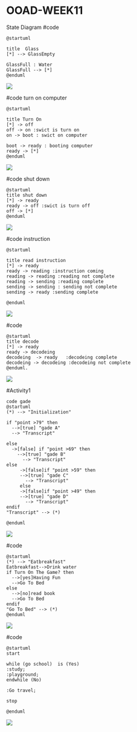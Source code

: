 # OOAD-WEEK11
State Diagram
#code 
```
@startuml

title  Glass 
[*] --> GlassEmpty

GlassFull : Water
GlassFull --> [*]
@enduml
```
![](http://www.plantuml.com/plantuml/img/SoWkIImgAStDuU8goIp9ILLGSCz9B2vMu8hMYbNGrRM3S5rp2qegkRWGR0MOZ5jfJWuNdALWfH2UM99QX2G2CWDe5XSNbqDgNWhG8W00)

#code turn on computer
```
@startuml

title Turn On
[*] -> off
off -> on :swict is turn on
on -> boot : swict on computer

boot -> ready : booting computer
ready -> [*]
@enduml
```

![](http://www.plantuml.com/plantuml/img/HOun2eH034NxdEBNWXUmMBp1DdPYuUgu36Yop6HOlBrVBIm2oNyFyjliO_AohI8UVGteIbAyLVfgGFs2BOjmhbNHv7-S7373JyrK619zp1mDRifeikrNF2Iv08KKndcdSTvHluzm0nhy9stGcLKE)

#code shut down
```
@startuml
title shut down
[*] -> ready
ready -> off :swict is turn off
off -> [*]
@enduml
```
![](http://www.plantuml.com/plantuml/img/SoWkIImgAStDuU8goIp9ILKepYWjKKZ9By_ZYjQALT2rKoXAJKofv0AJ86v-Mfg2LN5vPdA9GcQnGabfKHv8Y0ia39G5wk5oICrB0He80000)

#code instruction
```
@startuml

title read instruction
[*] -> ready
ready -> reading :instruction coming
reading -> reading :reading not complete
reading -> sending :reading complete
sending -> sending : sending not complete
sending -> ready :sending complete

@enduml
```
![](http://www.plantuml.com/plantuml/img/LSyn2e0m30NGFQV8B7W11-azn44qIA6cqiR1srkLb7GfwSyZ92xBakGw0e1u2OI9bWqzPqdNAZuoJDsC_VZbDtolVZtlE1YAQpnA1jgpJ0kEyh8pa925cRY55Md7eberuupyznmqgGHSISgr3m00)

#code 
```
@startuml
title decode
[*] -> ready
ready -> decodeing 
decodeing  -> ready   :decodeing complete
decodeing -> decodeing :decodeing not complete
@enduml.
```
![](http://www.plantuml.com/plantuml/img/LOvB2iCm44FtSmhj2eNc05sKtADquNgcnM1xWgCiSlj-0dMw4HhfCMYS6HgNakMWzWXBfj0dq75tqWiqDOjCNeM9sQ0MNKsknnjE5pGBkifNF-TMflg4TFlZ09nx7BrCsMWxyk_33gtEZijeLT-3XnS0)

#Activity1
```
code gade
@startuml
(*) --> "Initialization"

if "point >79" then
  -->[true] "gade A"
  --> "Transcript"

else
  ->[false] if "point >69" then
    -->[true] "gade B"
      --> "Transcript"
else
     ->[false]if "point >59" then 
     -->[true] "gade C"
       --> "Transcript"
     else
     ->[false]if "point >49" then 
     -->[true] "gade D"
       --> "Transcript"
endif
"Transcript" --> (*)

@enduml
```
![](http://www.plantuml.com/plantuml/img/VT4z3u9030RWlR-YwQGcR7x4XU37ukv662vofqtEWnnbyTTx8CPBGBRcRViCRTQ8yj8-BInMIqoI5EdYM5XPVYdXoX406wIwOYUOxlQ4yj0Ei9lDnRUwGBghKkE1FY7IrIlNt3pN4fQrRNJNI7EZGbbWf6r_sjWxKXzFc0E9aHgXcm55m2dsz6N7Rf_Eu-jv_FmVrwva0t7KpuIh0sIX6Lxm1W00)

#code 
```
@startuml
(*) --> "Eatbreakfast"
Eatbreakfast-->Drink water
if Turn On The Game? then 
  -->[yes]Having Fun
  -->Go To Bed
else 
  -->[no]read book
  -->Go To Bed
endif
"Go To Bed" --> (*)
@enduml
```
![](http://www.plantuml.com/plantuml/img/POz12i8m44NtESKdAnLw1IsYrfsRxAIBAPtQq7O2IQfuUqT54LpEVv-PDsNA5FCyZSQOnMg9ebZ3xYataMdeA6Mhu7VMmYvw6N2Zp56Xx-3cA3W9NC-eQE8DSiy2W-UwyvrJVQIhbmiEixp3Ai05RBarF2R-D2NKUgP54yBmrvFMTyRORs9Vhkgi3gLI_U41)

#code
```
@startuml
start

while (go school)  is (Yes)
:study;
:playground;
endwhile (No)

:Go travel;

stop

@enduml
```
![](http://www.plantuml.com/plantuml/img/BOqn3e0W40JxVSMLyWLexEpiBOaGDJazme66tqkCtHOpiwCMdqiz6Ty0dltWICCcfEikmeReK1gMg0PMImtDmIRsRSjIh-0Gh_0xinZ0Ja8b-pkoGszA0iQEz8SN)

